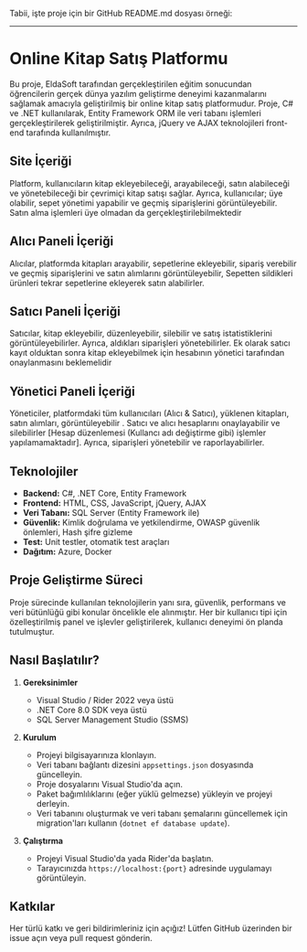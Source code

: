 Tabii, işte proje için bir GitHub README.md dosyası örneği:

---

# Online Kitap Satış Platformu

Bu proje, EldaSoft tarafından gerçekleştirilen eğitim sonucundan öğrencilerin gerçek dünya yazılım geliştirme deneyimi kazanmalarını sağlamak amacıyla geliştirilmiş bir online kitap satış platformudur. Proje, C# ve .NET kullanılarak, Entity Framework ORM ile veri tabanı işlemleri gerçekleştirilerek geliştirilmiştir. Ayrıca, jQuery ve AJAX teknolojileri front-end tarafında kullanılmıştır.

## Site İçeriği

Platform, kullanıcıların kitap ekleyebileceği, arayabileceği, satın alabileceği ve yönetebileceği bir çevrimiçi kitap satışı sağlar. Ayrıca, kullanıcılar; üye olabilir, sepet yönetimi yapabilir ve geçmiş siparişlerini görüntüleyebilir. Satın alma işlemleri üye olmadan da gerçekleştirilebilmektedir

## Alıcı Paneli İçeriği

Alıcılar, platformda kitapları arayabilir, sepetlerine ekleyebilir, sipariş verebilir ve geçmiş siparişlerini ve satın alımlarını görüntüleyebilir, Sepetten sildikleri ürünleri tekrar sepetlerine ekleyerek satın alabilirler.

## Satıcı Paneli İçeriği

Satıcılar, kitap ekleyebilir, düzenleyebilir, silebilir ve satış istatistiklerini görüntüleyebilirler. Ayrıca, aldıkları siparişleri yönetebilirler. Ek olarak satıcı kayıt olduktan sonra kitap ekleyebilmek için hesabının yönetici tarafından onaylanmasını beklemelidir

## Yönetici Paneli İçeriği

Yöneticiler, platformdaki tüm kullanıcıları (Alıcı & Satıcı), yüklenen kitapları, satın alımları, görüntüleyebilir . Satıcı ve alıcı hesaplarını onaylayabilir ve silebilirler [Hesap düzenlemesi (Kullancı adı değiştirme gibi) işlemler yapılamamaktadır]. Ayrıca, siparişleri yönetebilir ve raporlayabilirler.

## Teknolojiler

- **Backend:** C#, .NET Core, Entity Framework
- **Frontend:** HTML, CSS, JavaScript, jQuery, AJAX
- **Veri Tabanı:** SQL Server (Entity Framework ile)
- **Güvenlik:** Kimlik doğrulama ve yetkilendirme, OWASP güvenlik önlemleri, Hash şifre gizleme
- **Test:** Unit testler, otomatik test araçları
- **Dağıtım:** Azure, Docker

## Proje Geliştirme Süreci

Proje sürecinde kullanılan teknolojilerin yanı sıra, güvenlik, performans ve veri bütünlüğü gibi konular öncelikle ele alınmıştır. Her bir kullanıcı tipi için özelleştirilmiş panel ve işlevler geliştirilerek, kullanıcı deneyimi ön planda tutulmuştur.

## Nasıl Başlatılır?

1. **Gereksinimler**
   - Visual Studio / Rider 2022 veya üstü
   - .NET Core 8.0 SDK veya üstü
   - SQL Server Management Studio (SSMS)

2. **Kurulum**
   - Projeyi bilgisayarınıza klonlayın.
   - Veri tabanı bağlantı dizesini `appsettings.json` dosyasında güncelleyin.
   - Proje dosyalarını Visual Studio'da açın.
   - Paket bağımlılıklarını (eğer yüklü gelmezse) yükleyin ve projeyi derleyin.
   - Veri tabanını oluşturmak ve veri tabanı şemalarını güncellemek için migration'ları kullanın (`dotnet ef database update`).

3. **Çalıştırma**
   - Projeyi Visual Studio'da yada Rider'da başlatın.
   - Tarayıcınızda `https://localhost:{port}` adresinde uygulamayı görüntüleyin.

## Katkılar

Her türlü katkı ve geri bildirimleriniz için açığız! Lütfen GitHub üzerinden bir issue açın veya pull request gönderin.
